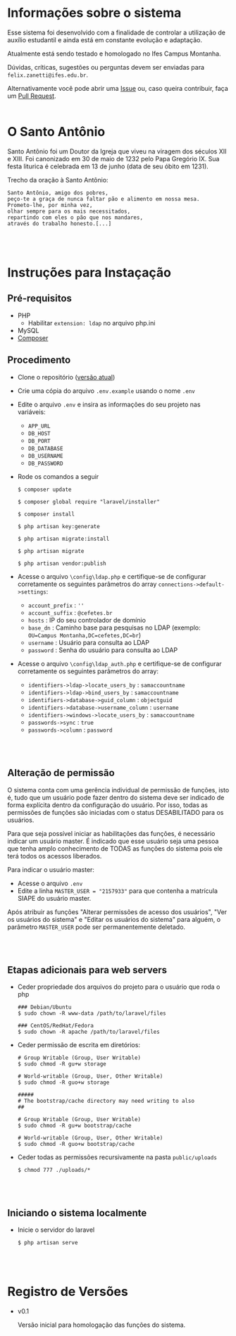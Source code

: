 # Informações sobre o sistema

Esse sistema foi desenvolvido com a finalidade de controlar a utilização de auxílio estudantil e ainda está em constante evolução e adaptação.

Atualmente está sendo testado e homologado no Ifes Campus Montanha.

Dúvidas, críticas, sugestões ou perguntas devem ser enviadas para `felix.zanetti@ifes.edu.br`.

Alternativamente você pode abrir uma [Issue](https://github.com/feluzan/SantoAntonio/issues) ou, caso queira contribuir, faça um [Pull Request](https://github.com/feluzan/SantoAntonio/pulls).
<br><br>

# O Santo Antônio

Santo Antônio foi um Doutor da Igreja que viveu na viragem dos séculos XII e XIII. Foi canonizado em 30 de maio de 1232 pelo Papa Gregório IX. Sua festa liturica é celebrada em 13 de junho (data de seu óbito em 1231).

Trecho da oração à Santo Antônio:

    Santo Antônio, amigo dos pobres,
    peço-te a graça de nunca faltar pão e alimento em nossa mesa.
    Prometo-lhe, por minha vez,
    olhar sempre para os mais necessitados,
    repartindo com eles o pão que nos mandares,
    através do trabalho honesto.[...]


<br><br>
# Instruções para Instaçação

## Pré-requisitos

- PHP
    - Habilitar `extension: ldap` no arquivo php.ini
- MySQL
- [Composer](https://getcomposer.org/download/)


## Procedimento

- Clone o repositório ([versão atual](https://github.com/feluzan/SantoAntonio))
- Crie uma cópia do arquivo `.env.example` usando o nome `.env`
- Edite o arquivo `.env` e insira as informações do seu projeto nas variáveis:
    - `APP_URL`
    - `DB_HOST`
    - `DB_PORT`
    - `DB_DATABASE`
    - `DB_USERNAME`
    - `DB_PASSWORD`

- Rode os comandos a seguir
    ```
    $ composer update

    $ composer global require "laravel/installer"

    $ composer install

    $ php artisan key:generate

    $ php artisan migrate:install

    $ php artisan migrate

    $ php artisan vendor:publish

    ```

- Acesse o arquivo `\config\ldap.php` e certifique-se de configurar corretamente os seguintes parâmetros do array `connections->default->settings`:
    - `account_prefix` : `''`
    - `account_suffix` : `@cefetes.br`
    - `hosts` : IP do seu controlador de domínio
    - `base_dn` : Caminho base para pesquisas no LDAP (exemplo: `OU=Campus Montanha,DC=cefetes,DC=br`)
    - `username` : Usuário para consulta ao LDAP
    - `password` : Senha do usuário para consulta ao LDAP

- Acesse o arquivo `\config\ldap_auth.php` e certifique-se de configurar corretamente os seguintes parâmetros do array:
    - `identifiers->ldap->locate_users_by` : `samaccountname`
    - `identifiers->ldap->bind_users_by` : `samaccountname`
    - `identifiers->database->guid_column` : `objectguid`
    - `identifiers->database->username_column` : `username`
    - `identifiers->windows->locate_users_by` : `samaccountname`
    - `passwords->sync` : `true`
    - `passwords->column` : `password`


<br><br>
## Alteração de permissão

O sistema conta com uma gerência individual de permissão de funções, isto é, tudo que um usuário pode fazer dentro do sistema deve ser indicado de forma explícita dentro da configuração do usuário. Por isso, todas as permissões de funções são iniciadas com o status DESABILITADO para os usuários.

Para que seja possível iniciar as habilitações das funções, é necessário indicar um usuário master. É indicado que esse usuário seja uma pessoa que tenha amplo conhecimento de TODAS as funções do sistema pois ele terá todos os acessos liberados.

Para indicar o usuário master:
- Acesse o arquivo `.env`
- Edite a linha `MASTER_USER = "2157933"` para que contenha a matrícula SIAPE do usuário master.

Após atribuir as funções "Alterar permissões de acesso dos usuários", "Ver os usuários do sistema" e "Editar os usuários do sistema" para alguém, o parâmetro `MASTER_USER` pode ser permanentemente deletado.

<br><br>
## Etapas adicionais para web servers

- Ceder propriedade dos arquivos do projeto para o usuário que roda o php

    ```
    ### Debian/Ubuntu
    $ sudo chown -R www-data /path/to/laravel/files

    ### CentOS/RedHat/Fedora
    $ sudo chown -R apache /path/to/laravel/files
    ```

- Ceder permissão de escrita em diretórios:
    ```
    # Group Writable (Group, User Writable)
    $ sudo chmod -R gu+w storage

    # World-writable (Group, User, Other Writable)
    $ sudo chmod -R guo+w storage

    #####
    # The bootstrap/cache directory may need writing to also
    ##

    # Group Writable (Group, User Writable)
    $ sudo chmod -R gu+w bootstrap/cache

    # World-writable (Group, User, Other Writable)
    $ sudo chmod -R guo+w bootstrap/cache
    ```

- Ceder todas as permissões recursivamente na pasta `public/uploads`
    ```
    $ chmod 777 ./uploads/*
    ```


<br><br>
## Iniciando o sistema localmente

- Inicie o servidor do laravel 
    ```
    $ php artisan serve
    ```    

<br>
<br>


# Registro de Versões

- v0.1
    
    Versão inicial para homologação das funções do sistema.



